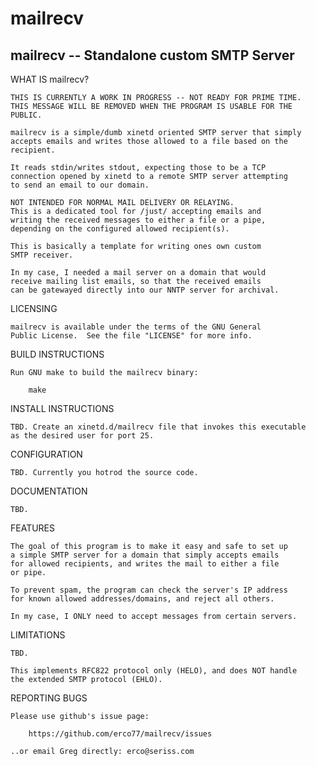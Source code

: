 # mailrecv
mailrecv -- Standalone custom SMTP Server
-----------------------------------------

WHAT IS mailrecv?

    THIS IS CURRENTLY A WORK IN PROGRESS -- NOT READY FOR PRIME TIME.
    THIS MESSAGE WILL BE REMOVED WHEN THE PROGRAM IS USABLE FOR THE PUBLIC.
    
    mailrecv is a simple/dumb xinetd oriented SMTP server that simply
    accepts emails and writes those allowed to a file based on the
    recipient.

    It reads stdin/writes stdout, expecting those to be a TCP
    connection opened by xinetd to a remote SMTP server attempting
    to send an email to our domain.

    NOT INTENDED FOR NORMAL MAIL DELIVERY OR RELAYING.
    This is a dedicated tool for /just/ accepting emails and 
    writing the received messages to either a file or a pipe,
    depending on the configured allowed recipient(s).
    
    This is basically a template for writing ones own custom
    SMTP receiver.

    In my case, I needed a mail server on a domain that would
    receive mailing list emails, so that the received emails
    can be gatewayed directly into our NNTP server for archival.

LICENSING

    mailrecv is available under the terms of the GNU General
    Public License.  See the file "LICENSE" for more info.

BUILD INSTRUCTIONS

    Run GNU make to build the mailrecv binary:

        make
        
INSTALL INSTRUCTIONS

    TBD. Create an xinetd.d/mailrecv file that invokes this executable
    as the desired user for port 25.


CONFIGURATION

    TBD. Currently you hotrod the source code.

DOCUMENTATION

    TBD.

FEATURES

    The goal of this program is to make it easy and safe to set up
    a simple SMTP server for a domain that simply accepts emails
    for allowed recipients, and writes the mail to either a file
    or pipe.

    To prevent spam, the program can check the server's IP address
    for known allowed addresses/domains, and reject all others.

    In my case, I ONLY need to accept messages from certain servers.

LIMITATIONS
   
    TBD.

    This implements RFC822 protocol only (HELO), and does NOT handle
    the extended SMTP protocol (EHLO).

REPORTING BUGS

    Please use github's issue page:

        https://github.com/erco77/mailrecv/issues

    ..or email Greg directly: erco@seriss.com
